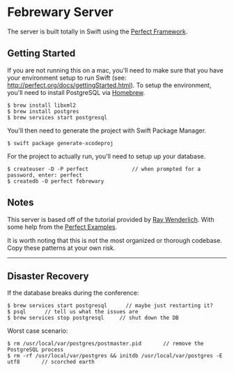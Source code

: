 # Febrewary Server

The server is built totally in Swift using the [Perfect Framework](http://perfect.org).

## Getting Started
If you are not running this on a mac, you'll need to make sure that you have your environment setup to run Swift (see: http://perfect.org/docs/gettingStarted.html). To setup the environment, you'll need to install PostgreSQL via [Homebrew](https://brew.sh/).

```
$ brew install libxml2
$ brew install postgres
$ brew services start postgresql
```
You'll then need to generate the project with Swift Package Manager.
```
$ swift package generate-xcodeproj
```
For the project to actually run, you'll need to setup up your database.
```
$ createuser -D -P perfect              // when prompted for a password, enter: perfect
$ createdb -O perfect febrewary
```

## Notes
This server is based off of the tutorial provided by [Ray Wenderlich](https://videos.raywenderlich.com/courses/77-server-side-swift-with-perfect). With some help from the [Perfect Examples](https://github.com/PerfectExamples).

It is worth noting that this is not the most organized or thorough codebase. Copy these patterns at your own risk.


---


## Disaster Recovery

If the database breaks during the conference:
```
$ brew services start postgresql      // maybe just restarting it?
$ psql      // tell us what the issues are
$ brew services stop postgresql     // shut down the DB
```

Worst case scenario:
```
$ rm /usr/local/var/postgres/postmaster.pid       // remove the PostgreSQL process
$ rm -rf /usr/local/var/postgres && initdb /usr/local/var/postgres -E utf8       // scorched earth
```
